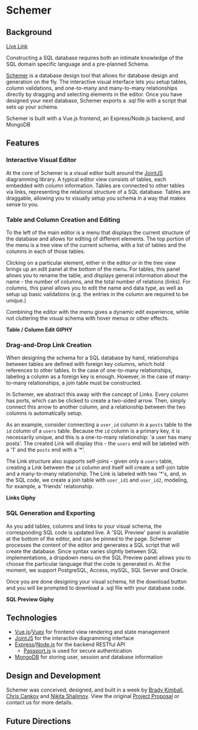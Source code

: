 # Schemer
## Background

[Live Link][live-link]

Constructing a SQL database requires both an intimate knowledge of the SQL domain specific language and a pre-planned Schema.

[Schemer][live-link] is a database design tool that allows for database design and generation on the fly. The interactive visual interface lets you setup tables, column validations, and one-to-many and many-to-many relationships directly by dragging and selecting elements in the editor. Once you have designed your next
database, Schemer exports a .sql file with a script that sets up your schema.

Schemer is built with a Vue.js frontend, an Express/Node.js backend, and MongoDB

[live-link]:https://schemer.herokuapp.com

## Features

### Interactive Visual Editor
At the core of Schemer is a visual editor built around the [JointJS](https://www.jointjs.com/) diagramming library.
A typical editor view consists of tables, each embedded with column information. Tables are connected to other tables via links, representing the relational structure of a SQL database. Tables are draggable, allowing you to visually setup you schema in a way that makes sense to you.

### Table and Column Creation and Editing
To the left of the main editor is a menu that displays the current structure of the database and allows for editing of different elements. The top portion of the menu is a tree view of the current schema, with a list of tables and the columns in each of those tables.

Clicking on a particular element, either in the editor or in the tree view brings up an edit panel at the bottom of the menu. For tables, this panel allows you to rename the table, and displays general information about the name - the number of columns, and the total number of relations (links). For columns, this panel allows you to edit the name and data type, as well as setup up basic validations (e.g. the entries in the column are required to be unique.)

Combining the editor with the menu gives a dynamic edit experience, while not cluttering the visual schema with
hover menus or other effects.

**Table / Column Edit GIPHY**

### Drag-and-Drop Link Creation
When designing the schema for a SQL database by hand, relationships between tables are defined with foreign key columns, which hold references to other tables. In the case of one-to-many relationships, labeling a column as a foreign key is enough. However, in the case of many-to-many relationships, a join table must be constructed.

In Schemer, we abstract this away with the concept of Links. Every column has ports, which can be clicked to create a two-sided arrow. Then, simply connect this arrow to another column, and a relationship between the two columns is automatically setup.

As an example, consider connecting a `user_id` column in a `posts` table to the `id` column of a `users` table. Because the `id` column is a primary key, it is necessarily unique, and this is a one-to-many relationship: 'a user has many posts'. The created Link will display this - the `users` end will be labeled with a '1' and the `posts` end with a '\*'.

The Link structure also supports self-joins - given only a `users` table, creating a Link between the `id` column and itself will create a self-join table and a many-to-many relationship. The Link is labeled with two '\*'s, and, in the SQL code, we create a join table with `user_id1` and `user_id2`, modeling, for example, a 'friends' relationship.

**Links Giphy**

### SQL Generation and Exporting
As you add tables, columns and links to your visual schema, the corresponding SQL code is updated live. A 'SQL Preview' panel is available at the bottom of the editor, and can be pinned to the page. Schemer processes the content of the editor and generates a SQL script that will create the database. Since syntax varies slightly between SQL implementations, a dropdown menu on the SQL Preview panel allows you to choose the particular language that the code is generated in. At the moment, we support PostgreSQL, Access, mySQL, SQL Server and Oracle.

Once you are done designing your visual schema, hit the download button and you will be prompted to download a .sql file with your database code.

**SQL Preview Giphy**

## Technologies
 * [Vue.js](https://vuejs.org/)/[Vuex](https://vuex.vuejs.org/) for frontend view rendering and state management
 * [JointJS](https://www.jointjs.com/) for the interactive diagramming interface
 * [Express](https://expressjs.com)/[Node.js](https://nodejs.org) for the backend RESTful API
    * [Passport.js](https://passportjs.org) is used for secure authentication
 * [MongoDB](https://mongodb.com) for storing user, session and database information

## Design and Development
Schemer was conceived, designed, and built in a week by [Brady Kimball](https://github.com/brady-kimabll), [Chris Cankov](https://github.com/ccankov) and [Nikita Shalimov](https://github.com/ndshal). View the original [Project Proposal](docs/README.md) or contact us for more details.

## Future Directions
####  
